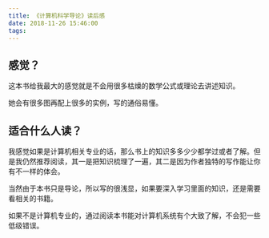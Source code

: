 ```yaml
---
title: 《计算机科学导论》读后感
date: 2018-11-26 15:46:00
tags:
---
```


## 感觉？

这本书给我最大的感觉就是不会用很多枯燥的数学公式或理论去讲述知识。

她会有很多图再配上很多的实例，写的通俗易懂。

## 适合什么人读？

我感觉如果是计算机相关专业的话，那么书上的知识多多少少都学过或者了解。但是我仍然推荐阅读，其一是把知识梳理了一遍，其二是因为作者独特的写作能让你有不一样的体会。

当然由于本书只是导论，所以写的很浅显，如果要深入学习里面的知识，还是需要看相关的书籍。

如果不是计算机专业的，通过阅读本书能对计算机系统有个大致了解，不会犯一些低级错误。